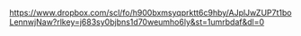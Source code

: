 https://www.dropbox.com/scl/fo/h900bxmsyqprktt6c9hby/AJplJwZUP7t1boLennwjNaw?rlkey=j683sy0bjbns1d70weumho6ly&st=1umrbdaf&dl=0